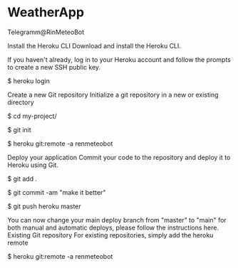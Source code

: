 # WeatherApp
Telegramm@RinMeteoBot

Install the Heroku CLI
Download and install the Heroku CLI.

If you haven't already, log in to your Heroku account and follow the prompts to create a new SSH public key.

$ heroku login

Create a new Git repository
Initialize a git repository in a new or existing directory

$ cd my-project/

$ git init 

$ heroku git:remote -a renmeteobot

Deploy your application
Commit your code to the repository and deploy it to Heroku using Git.

$ git add .

$ git commit -am "make it better"

$ git push heroku master

You can now change your main deploy branch from "master" to "main" for both manual and automatic deploys, please follow the instructions here.
Existing Git repository
For existing repositories, simply add the heroku remote


$ heroku git:remote -a renmeteobot
